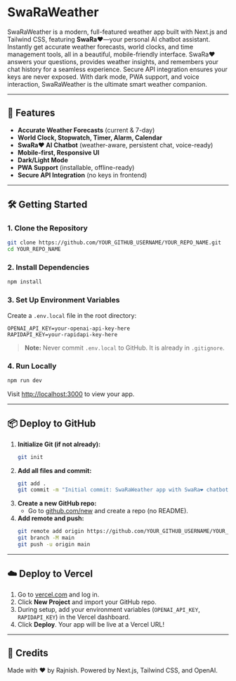 # SwaRaWeather

SwaRaWeather is a modern, full-featured weather app built with Next.js and Tailwind CSS, featuring **SwaRa❤️**—your personal AI chatbot assistant. Instantly get accurate weather forecasts, world clocks, and time management tools, all in a beautiful, mobile-friendly interface. SwaRa❤️ answers your questions, provides weather insights, and remembers your chat history for a seamless experience. Secure API integration ensures your keys are never exposed. With dark mode, PWA support, and voice interaction, SwaRaWeather is the ultimate smart weather companion.

---

## 🚀 Features
- **Accurate Weather Forecasts** (current & 7-day)
- **World Clock, Stopwatch, Timer, Alarm, Calendar**
- **SwaRa❤️ AI Chatbot** (weather-aware, persistent chat, voice-ready)
- **Mobile-first, Responsive UI**
- **Dark/Light Mode**
- **PWA Support** (installable, offline-ready)
- **Secure API Integration** (no keys in frontend)

---

## 🛠️ Getting Started

### 1. Clone the Repository
```sh
git clone https://github.com/YOUR_GITHUB_USERNAME/YOUR_REPO_NAME.git
cd YOUR_REPO_NAME
```

### 2. Install Dependencies
```sh
npm install
```

### 3. Set Up Environment Variables
Create a `.env.local` file in the root directory:
```env
OPENAI_API_KEY=your-openai-api-key-here
RAPIDAPI_KEY=your-rapidapi-key-here
```
> **Note:** Never commit `.env.local` to GitHub. It is already in `.gitignore`.

### 4. Run Locally
```sh
npm run dev
```
Visit [http://localhost:3000](http://localhost:3000) to view your app.

---

## 📦 Deploy to GitHub

1. **Initialize Git (if not already):**
   ```sh
   git init
   ```
2. **Add all files and commit:**
   ```sh
   git add .
   git commit -m "Initial commit: SwaRaWeather app with SwaRa❤️ chatbot"
   ```
3. **Create a new GitHub repo:**
   - Go to [github.com/new](https://github.com/new) and create a repo (no README).
4. **Add remote and push:**
   ```sh
   git remote add origin https://github.com/YOUR_GITHUB_USERNAME/YOUR_REPO_NAME.git
   git branch -M main
   git push -u origin main
   ```

---

## ☁️ Deploy to Vercel

1. Go to [vercel.com](https://vercel.com/) and log in.
2. Click **New Project** and import your GitHub repo.
3. During setup, add your environment variables (`OPENAI_API_KEY`, `RAPIDAPI_KEY`) in the Vercel dashboard.
4. Click **Deploy**. Your app will be live at a Vercel URL!

---

## 🙌 Credits
Made with ❤️ by Rajnish. Powered by Next.js, Tailwind CSS, and OpenAI. 